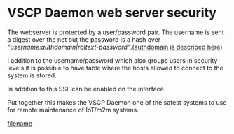 # VSCP Daemon web server security 

The webserver is protected by a user/password pair. The username is sent a digest over the net but the password is a hash over *"username:authdomain|raltext-password"*.([authdomain is described here](./configuring_the_vscp_daemon#configuration))

I addition to the username/password which also groups users in security levels it is possible to have table where the hosts allowed to connect to the system is stored.

In addition to this SSL can be enabled on the interface.

Put together this makes the VSCP Daemon one of the safest systems to use for remote maintenance of IoT/m2m systems.

[filename](./bottom_copyright.md ':include')
